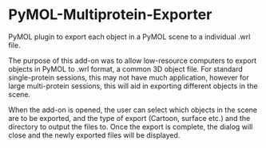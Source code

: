 # PyMOL-Multiprotein-Exporter
PyMOL plugin to export each object in a PyMOL scene to a individual .wrl file.

The purpose of this add-on was to allow low-resource computers to export objects in PyMOL to .wrl format, a common 3D object file. 
For standard single-protein sessions, this may not have much application, however for large multi-protein sessions, this will aid in exporting different objects in the scene. 

When the add-on is opened, the user can select which objects in the scene are to be exported, and the type of export (Cartoon, surface etc.) and the directory to output the files to. 
Once the export is complete, the dialog will close and the newly exported files will be displayed.
